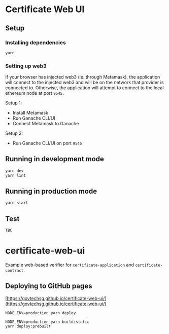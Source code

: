 # Certificate Web UI

## Setup

### Installing dependencies

```bash
yarn
```

### Setting up web3

If your browser has injected web3 (ie. through Metamask), the application will connect to the injected web3 and will be on the network that provider is connected to. Otherwise, the application will attempt to connect to the local ethereum node at port `9545`.

Setup 1:

- Install Metamask
- Run Ganache CLI/UI
- Connect Metamask to Ganache

Setup 2:

- Run Ganache CLI/UI on port `9545`

## Running in development mode

```bash
yarn dev
yarn lint
```

## Running in production mode

```bash
yarn start
```

## Test

```bash
TBC
```
# certificate-web-ui

Example web-based verifier for `certificate-application` and `certificate-contract`.

## Deploying to GitHub pages

[https://govtechsg.github.io/certificate-web-ui/](https://govtechsg.github.io/certificate-web-ui/)

```
NODE_ENV=production yarn deploy

NODE_ENV=production yarn build:static
yarn deploy:prebuilt
```
